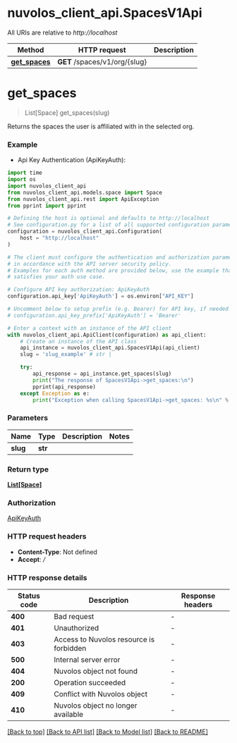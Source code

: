 # nuvolos_client_api.SpacesV1Api

All URIs are relative to *http://localhost*

Method | HTTP request | Description
------------- | ------------- | -------------
[**get_spaces**](SpacesV1Api.md#get_spaces) | **GET** /spaces/v1/org/{slug} | 


# **get_spaces**
> List[Space] get_spaces(slug)



Returns the spaces the user is affiliated with in the selected org. 

### Example

* Api Key Authentication (ApiKeyAuth):

```python
import time
import os
import nuvolos_client_api
from nuvolos_client_api.models.space import Space
from nuvolos_client_api.rest import ApiException
from pprint import pprint

# Defining the host is optional and defaults to http://localhost
# See configuration.py for a list of all supported configuration parameters.
configuration = nuvolos_client_api.Configuration(
    host = "http://localhost"
)

# The client must configure the authentication and authorization parameters
# in accordance with the API server security policy.
# Examples for each auth method are provided below, use the example that
# satisfies your auth use case.

# Configure API key authorization: ApiKeyAuth
configuration.api_key['ApiKeyAuth'] = os.environ["API_KEY"]

# Uncomment below to setup prefix (e.g. Bearer) for API key, if needed
# configuration.api_key_prefix['ApiKeyAuth'] = 'Bearer'

# Enter a context with an instance of the API client
with nuvolos_client_api.ApiClient(configuration) as api_client:
    # Create an instance of the API class
    api_instance = nuvolos_client_api.SpacesV1Api(api_client)
    slug = 'slug_example' # str | 

    try:
        api_response = api_instance.get_spaces(slug)
        print("The response of SpacesV1Api->get_spaces:\n")
        pprint(api_response)
    except Exception as e:
        print("Exception when calling SpacesV1Api->get_spaces: %s\n" % e)
```



### Parameters


Name | Type | Description  | Notes
------------- | ------------- | ------------- | -------------
 **slug** | **str**|  | 

### Return type

[**List[Space]**](Space.md)

### Authorization

[ApiKeyAuth](../README.md#ApiKeyAuth)

### HTTP request headers

 - **Content-Type**: Not defined
 - **Accept**: */*

### HTTP response details

| Status code | Description | Response headers |
|-------------|-------------|------------------|
**400** | Bad request |  -  |
**401** | Unauthorized |  -  |
**403** | Access to Nuvolos resource is forbidden |  -  |
**500** | Internal server error |  -  |
**404** | Nuvolos object not found |  -  |
**200** | Operation succeeded |  -  |
**409** | Conflict with Nuvolos object |  -  |
**410** | Nuvolos object no longer available |  -  |

[[Back to top]](#) [[Back to API list]](../README.md#documentation-for-api-endpoints) [[Back to Model list]](../README.md#documentation-for-models) [[Back to README]](../README.md)

